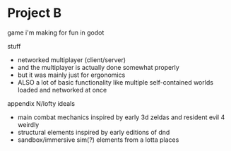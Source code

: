 # Project B
game i'm making for fun in godot

stuff
- networked multiplayer (client/server)
- and the multiplayer is actually done somewhat properly
- but it was mainly just for ergonomics
- ALSO a lot of basic functionality like multiple self-contained worlds loaded and networked at once

appendix N/lofty ideals
- main combat mechanics inspired by early 3d zeldas and resident evil 4 weirdly
- structural elements inspired by early editions of dnd
- sandbox/immersive sim(?) elements from a lotta places
